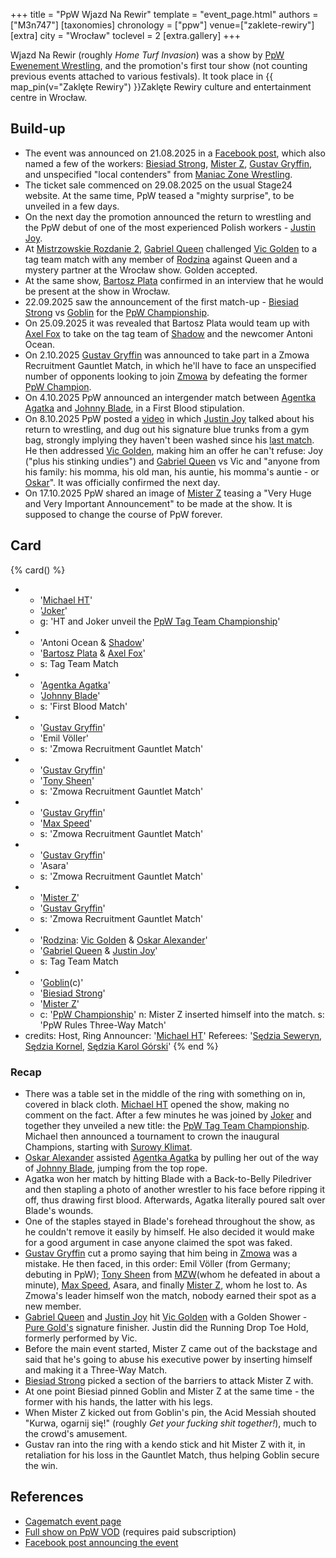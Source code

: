 +++
title = "PpW Wjazd Na Rewir"
template = "event_page.html"
authors = ["M3n747"]
[taxonomies]
chronology = ["ppw"]
venue=["zaklete-rewiry"]
[extra]
city = "Wrocław"
toclevel = 2
[extra.gallery]
+++

Wjazd Na Rewir (roughly _Home Turf Invasion_) was a show by [PpW Ewenement Wrestling](@/o/ppw.md), and the promotion's first tour show (not counting previous events attached to various festivals). It took place in {{ map_pin(v="Zaklęte Rewiry") }}Zaklęte Rewiry culture and entertainment centre in Wrocław.

## Build-up

* The event was announced on 21.08.2025 in a [Facebook post][w-breslau-bedziem], which also named a few of the workers: [Biesiad Strong](@/w/biesiad.md), [Mister Z](@/w/mister-z.md), [Gustav Gryffin](@/w/gustav-gryffin.md), and unspecified "local contenders" from [Maniac Zone Wrestling](@/o/mzw.md).
* The ticket sale commenced on 29.08.2025 on the usual Stage24 website. At the same time, PpW teased a "mighty surprise", to be unveiled in a few days.
* On the next day the promotion announced the return to wrestling and the PpW debut of one of the most experienced Polish workers - [Justin Joy](@/w/justin-joy.md).
* At [Mistrzowskie Rozdanie 2](@/e/ppw/2025-09-20-ppw-mistrzowskie-rozdanie-2.md), [Gabriel Queen](@/w/gabriel-queen.md) challenged [Vic Golden](@/w/vic-golden.md) to a tag team match with any member of [Rodzina](@/tt/rodzina.md) against Queen and a mystery partner at the Wrocław show. Golden accepted.
* At the same show, [Bartosz Plata](@/w/plata.md) confirmed in an interview that he would be present at the show in Wrocław.
* 22.09.2025 saw the announcement of the first match-up - [Biesiad Strong](@/w/biesiad.md) vs [Goblin](@/w/goblin.md) for the [PpW Championship](@/c/ppw-championship.md).
* On 25.09.2025 it was revealed that Bartosz Plata would team up with [Axel Fox](@/w/axel-fox.md) to take on the tag team of [Shadow](@/w/shadow.md) and the newcomer Antoni Ocean.
* On 2.10.2025 [Gustav Gryffin](@/w/gustav-gryffin.md) was announced to take part in a Zmowa Recruitment Gauntlet Match, in which he'll have to face an unspecified number of opponents looking to join  [Zmowa](@/tt/zmowa.md) by defeating the former [PpW Champion](@/c/ppw-championship.md).
* On 4.10.2025 PpW announced an intergender match between [Agentka Agatka](@/w/agentka-agatka.md) and [Johnny Blade](@/w/johnny-blade.md), in a First Blood stipulation.
* On 8.10.2025 PpW posted a [video][smierdzace-gacie-joya] in which [Justin Joy](@/w/justin-joy.md) talked about his return to wrestling, and dug out his signature blue trunks from a gym bag, strongly implying they haven't been washed since his [last match](@/e/ptw/2023-04-23-ptw-underground-14.md). He then addressed [Vic Golden](@/w/vic-golden.md), making him an offer he can't refuse: Joy ("plus his stinking undies") and [Gabriel Queen](@/w/gabriel-queen.md) vs Vic and "anyone from his family: his momma, his old man, his auntie, his momma's auntie - or [Oskar](@/w/oskar-alexander.md)". It was officially confirmed the next day.
* On 17.10.2025 PpW shared an image of [Mister Z](@/w/mister-z.md) teasing a "Very Huge and Very Important Announcement" to be made at the show. It is supposed to change the course of PpW forever.

## Card

{% card() %}
- - '[Michael HT](@/w/michael-ht.md)'
  - '[Joker](@/w/joker.md)'
  - g: 'HT and Joker unveil the [PpW Tag Team Championship](@/c/ppw-tag-team-championship.md)'
- - 'Antoni Ocean & [Shadow](@/w/shadow.md)'
  - '[Bartosz Plata](@/w/plata.md) & [Axel Fox](@/w/axel-fox.md)'
  - s: Tag Team Match
- - '[Agentka Agatka](@/w/agentka-agatka.md)'
  - '[Johnny Blade](@/w/johnny-blade.md)'
  - s: 'First Blood Match'
- - '[Gustav Gryffin](@/w/gustav-gryffin.md)'
  - 'Emil Völler'
  - s: 'Zmowa Recruitment Gauntlet Match'
- - '[Gustav Gryffin](@/w/gustav-gryffin.md)'
  - '[Tony Sheen](@/w/riverman.md)'
  - s: 'Zmowa Recruitment Gauntlet Match'
- - '[Gustav Gryffin](@/w/gustav-gryffin.md)'  
  - '[Max Speed](@/w/max-speed.md)'
  - s: 'Zmowa Recruitment Gauntlet Match'
- - '[Gustav Gryffin](@/w/gustav-gryffin.md)'
  - 'Asara'
  - s: 'Zmowa Recruitment Gauntlet Match'
- - '[Mister Z](@/w/mister-z.md)'
  - '[Gustav Gryffin](@/w/gustav-gryffin.md)'
  - s: 'Zmowa Recruitment Gauntlet Match'  
- - '[Rodzina](@/tt/rodzina.md): [Vic Golden](@/w/vic-golden.md) & [Oskar Alexander](@/w/oskar-alexander.md)'
  - '[Gabriel Queen](@/w/gabriel-queen.md) & [Justin Joy](@/w/justin-joy.md)'
  - s: Tag Team Match
- - '[Goblin](@/w/goblin.md)(c)'
  - '[Biesiad Strong](@/w/biesiad.md)'
  - '[Mister Z](@/w/mister-z.md)'
  - c: '[PpW Championship](@/c/ppw-championship.md)'
    n: Mister Z inserted himself into the match.
    s: 'PpW Rules Three-Way Match'
- credits:
    Host, Ring Announcer: '[Michael HT](@/w/michael-ht.md)'
    Referees: '[Sędzia Seweryn](@/w/sedzia-seweryn.md), [Sędzia Kornel](@/w/sedzia-kornel.md), [Sędzia Karol Górski](@/w/madman-charlie.md)'
{% end %}

### Recap

* There was a table set in the middle of the ring with something on in, covered in black cloth. [Michael HT](@/w/michael-ht.md) opened the show, making no comment on the fact. After a few minutes he was joined by [Joker](@/w/joker.md) and together they unveiled a new title: the [PpW Tag Team Championship](@/c/ppw-tag-team-championship.md). Michael then announced a tournament to crown the inaugural Champions, starting with [Surowy Klimat](@/e/ppw/2025-11-08-ppw-surowy-klimat.md).
* [Oskar Alexander](@/w/oskar-alexander.md) assisted [Agentka Agatka](@/w/agentka-agatka.md) by pulling her out of the way of [Johnny Blade](@/w/johnny-blade.md), jumping from the top rope.
* Agatka won her match by hitting Blade with a Back-to-Belly Piledriver and then stapling a photo of another wrestler to his face before ripping it off, thus drawing first blood. Afterwards, Agatka literally poured salt over Blade's wounds.
* One of the staples stayed in Blade's forehead throughout the show, as he couldn't remove it easily by himself. He also decided it would make for a good argument in case anyone claimed the spot was faked.
* [Gustav Gryffin](@/w/gustav-gryffin.md) cut a promo saying that him being in [Zmowa](@/tt/zmowa.md) was a mistake. He then faced, in this order: Emil Völler (from Germany; debuting in PpW); [Tony Sheen](@/w/riverman.md) from [MZW](@/o/mzw.md)(whom he defeated in about a minute), [Max Speed](@/w/max-speed.md), Asara, and finally [Mister Z](@/w/mister-z.md), whom he lost to. As Zmowa's leader himself won the match, nobody earned their spot as a new member.
* [Gabriel Queen](@/w/gabriel-queen.md) and [Justin Joy](@/w/justin-joy.md) hit [Vic Golden](@/w/vic-golden.md) with a Golden Shower - [Pure Gold's](@/tt/pure-gold.md) signature finisher. Justin did the Running Drop Toe Hold, formerly performed by Vic.
* Before the main event started, Mister Z came out of the backstage and said that he's going to abuse his executive power by inserting himself and making it a Three-Way Match.
* [Biesiad Strong](@/w/biesiad.md) picked a section of the barriers to attack Mister Z with.
* At one point Biesiad pinned Goblin and Mister Z at the same time - the former with his hands, the latter with his legs.
* When Mister Z kicked out from Goblin's pin, the Acid Messiah shouted "Kurwa, ogarnij się!" (roughly _Get your fucking shit together!_), much to the crowd's amusement.
* Gustav ran into the ring with a kendo stick and hit Mister Z with it, in retaliation for his loss in the Gauntlet Match, thus helping Goblin secure the win.

## References

* [Cagematch event page](https://www.cagematch.net/?id=1&nr=433050)
* [Full show on PpW VOD](https://ppw-ewenementpl.vhx.tv/ppw-full-shows-dvd-version/season:3/videos/ppw-wjazd-na-rewir-24-10-2025-10-24-2025-20-50-38) (requires paid subscription)
* [Facebook post announcing the event][w-breslau-bedziem]

[w-breslau-bedziem]: https://www.facebook.com/photo/?fbid=1331239525673103&set=a.499910772139320
[smierdzace-gacie-joya]: https://www.facebook.com/reel/819283003939504
